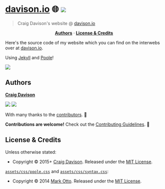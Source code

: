 # [davison.io](https://davison.io/davison.io/) :globe_with_meridians: [![](https://img.shields.io/travis/davisonio/davison.io.svg?style=flat-square)](https://travis-ci.org/davisonio/davison.io)

> Craig Davison's website @ [davison.io](https://davison.io)

<p align="center">
<b><a href="#authors">Authors</a></b>
·
<b><a href="#license--credits">License & Credits</a></b>
</p>

Here's the source code of my website which you can find on the interwebs over at [davison.io](https://davison.io).

Using [Jekyll](https://jekyllrb.com) and [Poole](http://getpoole.com)!

![](https://davison.io/assets/img/davison-io-index.png)

## Authors

**[Craig Davison](https://davison.io)**

[![](https://img.shields.io/github/followers/davisonio.svg?style=social&label=Follow%20davisonio)](https://github.com/davisonio) [![](https://img.shields.io/twitter/follow/davisonio.svg?style=social)](https://twitter.com/davisonio)

With many thanks to the [contributors](https://github.com/davisonio/davison.io/graphs/contributors). :clap:

**Contributions are welcome!** Check out the [Contributing Guidelines](https://github.com/davisonio/davison.io/blob/master/CONTRIBUTING.md). :raised_hands:

## License & Credits

Unless otherwise stated:

- Copyright © 2015+ [Craig Davison](https://davison.io). Released under the [MIT License](http://davisonio.mit-license.org/2015).

[`assets/css/poole.css`](https://github.com/davisonio/davison.io/blob/master/assets/css/poole.css) and [`assets/css/syntax.css`](https://github.com/davisonio/davison.io/blob/master/assets/css/syntax.css):

- Copyright © 2014 [Mark Otto](http://markdotto.com). Released under the [MIT License](https://github.com/poole/poole/blob/master/LICENSE.md).
